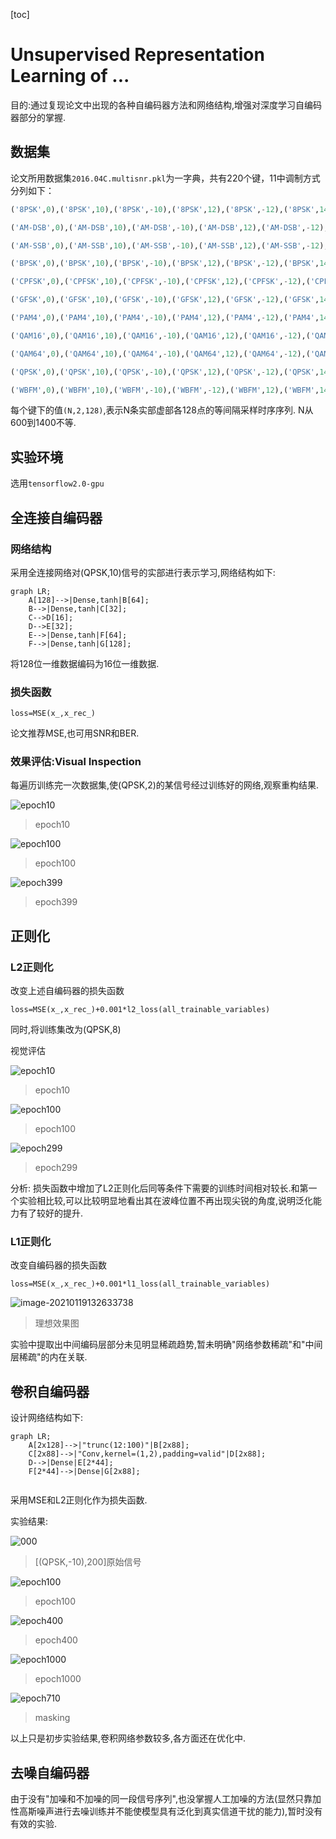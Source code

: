 [toc]



# Unsupervised Representation Learning of ...

目的:通过复现论文中出现的各种自编码器方法和网络结构,增强对深度学习自编码器部分的掌握.

## 数据集

论文所用数据集`2016.04C.multisnr.pkl`为一字典，共有220个键，11中调制方式分列如下：

```python
('8PSK',0),('8PSK',10),('8PSK',-10),('8PSK',12),('8PSK',-12),('8PSK',14),('8PSK',-14),('8PSK',16),('8PSK',-16),('8PSK',18),('8PSK',-18),('8PSK',2),('8PSK',-2),('8PSK',-20),('8PSK',4),('8PSK',-4),('8PSK',6),('8PSK',-6),('8PSK',8),('8PSK',-8),

('AM-DSB',0),('AM-DSB',10),('AM-DSB',-10),('AM-DSB',12),('AM-DSB',-12),('AM-DSB',14),('AM-DSB',-14),('AM-SB',16),('AM-DSB',-16),('AM-DSB',18),('AM-DSB',-18),('AM-DSB',2),('AM-DSB',-2),('AM-DSB',-20),('AM-DSB',4),('AM-DSB',-4),('AM-DSB',6),('AM-DSB',-6),('AM-DSB',8),('AM-DSB',-8),

('AM-SSB',0),('AM-SSB',10),('AM-SSB',-10),('AM-SSB',12),('AM-SSB',-12),('AM-SSB',14),('AM-SSB',-14),('AM-SSB',16),('AM-SSB',-16),('AM-SSB',18),('AM-DSB',-18),('AM-SSB',2),('AM-SSB',-2),('AM-SSB',-20),('AM-SSB',4),('AM-SSB',-4),('AM-SSB',6),('AM-SSB',-6),('AM-DSB',8),('AM-SSB',-8),

('BPSK',0),('BPSK',10),('BPSK',-10),('BPSK',12),('BPSK',-12),('BPSK',14),('BPSK',-14),('BPSK',16),('BPSK',-16),('BPSK',18),('BPSK',-18),('BPSK',2),('BPSK',-2),('BPSK',-20),('BPSK',4),('BPSK',-4),('BPSK',6),('BPSK',-6),('BPSK',8),('BPSK',-8),

('CPFSK',0),('CPFSK',10),('CPFSK',-10),('CPFSK',12),('CPFSK',-12),('CPFSK',14),('CPFSK',-14),('CPFSK',16),('CPFSK',-16),('CPFSK',18),('CPFSK',-18),('CPFSK',2),('CPFSK',-2),('CPFSK',-20),('CPFSK',4),('CPFSK',-4),('CPFSK',6),('CPFSK',-6),('CPFSK',8),('CPFSK',-8),

('GFSK',0),('GFSK',10),('GFSK',-10),('GFSK',12),('GFSK',-12),('GFSK',14),('GFSK',-14),('GFSK',16),('GFSK',-16),('GFSK',18),('GFSK',-18),('GFSK',2),('GFSK',-2),('GFSK',-20),('GFSK',4),('GFSK',-4),('GFSK',6),('GFSK',-6),('GFSK',8),('GFSK',-8),

('PAM4',0),('PAM4',10),('PAM4',-10),('PAM4',12),('PAM4',-12),('PAM4',14),('PAM4',-14),('PAM4',16),('PAM4',-16),('PAM4',18),('PAM4',-18),('PAM4',2),('PAM4',-2),('PAM4',-20),('PAM4',4),('PAM4',-4),('PAM4',6),('PAM4',-6),('PAM4',8),('PAM4',-8),

('QAM16',0),('QAM16',10),('QAM16',-10),('QAM16',12),('QAM16',-12),('QAM16',14),('QAM16',-14),('QAM16',16),('QAM16',-16),('QAM16',18),('QAM16',-18),('QAM16',2),('QAM16',-2),('QAM16',-20),('QAM16',4),('QAM16',-4),('QAM16',6),('QAM16',-6),('QAM16',8),('QAM16',-8),

('QAM64',0),('QAM64',10),('QAM64',-10),('QAM64',12),('QAM64',-12),('QAM64',14),('QAM64',-14),('QAM64',16),('QAM64',-16),('QAM64',18),('QAM64',-18),('QAM64',2),('QAM64',-2),('QAM64',-20),('QAM64',4),('QAM64',-4),('QAM64',6),('QAM64',-6),('QAM64',8),('QAM64',-8),

('QPSK',0),('QPSK',10),('QPSK',-10),('QPSK',12),('QPSK',-12),('QPSK',14),('QPSK',-14),('QPSK',16),('QPSK',-16),('QPSK',18),('QPSK',-18),('QPSK',2),('QPSK',-2),('QPSK',-20),('QPSK',4),('QPSK',-4),('QPSK',6),('QPSK',-6),('QPSK',8),('QPSK',-8),

('WBFM',0),('WBFM',10),('WBFM',-10),('WBFM',-12),('WBFM',12),('WBFM',14),('WBFM',-14),('WBFM',16),('WBFM',-16),('WBFM',18),('WBFM',-18),('WBFM',2),('WBFM',-2),('WBFM',-20),('WBFM',4),('WBFM',-4),('WBFM',6),('WBFM',-6),('WBFM',8),'WBFM',-8),

```

每个键下的值`(N,2,128)`,表示N条实部虚部各128点的等间隔采样时序序列. N从600到1400不等.

## 实验环境

选用`tensorflow2.0-gpu`

## 全连接自编码器

### 网络结构

采用全连接网络对(QPSK,10)信号的实部进行表示学习,网络结构如下:

```mermaid
graph LR;
    A[128]-->|Dense,tanh|B[64];
    B-->|Dense,tanh|C[32];
    C-->D[16];
    D-->E[32];
    E-->|Dense,tanh|F[64];
    F-->|Dense,tanh|G[128];
```

将128位一维数据编码为16位一维数据.

### 损失函数

`loss=MSE(x_,x_rec_)`

论文推荐MSE,也可用SNR和BER.

### 效果评估:Visual Inspection

每遍历训练完一次数据集,使(QPSK,2)的某信号经过训练好的网络,观察重构结果.

![epoch10](C:\Users\Admin\Desktop\大创20201110\data\epoch10.png)

> epoch10

![epoch100](C:\Users\Admin\Desktop\大创20201110\data\epoch100.png)

> epoch100

![epoch399](C:\Users\Admin\Desktop\大创20201110\data\epoch399.png)

> epoch399

## 正则化

### L2正则化

改变上述自编码器的损失函数

`loss=MSE(x_,x_rec_)+0.001*l2_loss(all_trainable_variables)`

同时,将训练集改为(QPSK,8)

视觉评估

![epoch10](C:\Users\Admin\Desktop\大创20201110\datas\epoch10.png)

> epoch10

![epoch100](C:\Users\Admin\Desktop\大创20201110\datas\epoch100.png)

> epoch100

![epoch299](C:\Users\Admin\Desktop\大创20201110\datas\epoch299.png)

> epoch299

分析: 损失函数中增加了L2正则化后同等条件下需要的训练时间相对较长.和第一个实验相比较,可以比较明显地看出其在波峰位置不再出现尖锐的角度,说明泛化能力有了较好的提升.

### L1正则化

改变自编码器的损失函数

`loss=MSE(x_,x_rec_)+0.001*l1_loss(all_trainable_variables)`

![image-20210119132633738](C:\Users\Admin\AppData\Roaming\Typora\typora-user-images\image-20210119132633738.png)

> 理想效果图

实验中提取出中间编码层部分未见明显稀疏趋势,暂未明确"网络参数稀疏"和"中间层稀疏"的内在关联.

## 卷积自编码器

设计网络结构如下:

```mermaid
graph LR;
	A[2x128]-->|"trunc(12:100)"|B[2x88];
	C[2x88]-->|"Conv,kernel=(1,2),padding=valid"|D[2x88];
	D-->|Dense|E[2*44];
	F[2*44]-->|Dense|G[2x88];
	
```

采用MSE和L2正则化作为损失函数.

实验结果:

![000](C:\Unsupervised_Learning-Communication_Signals\大创20201219\cdata_l1l2_44\000.png)

> [(QPSK,-10),200]原始信号

![epoch100](C:\Unsupervised_Learning-Communication_Signals\大创20201219\cdata_l1l2_44\epoch100.png)

> epoch100

![epoch400](C:\Unsupervised_Learning-Communication_Signals\大创20201219\cdata_l1l2_44\epoch400.png)

> epoch400

![epoch1000](C:\Unsupervised_Learning-Communication_Signals\大创20201219\cdata_l1l2_44\epoch1000.png)

> epoch1000

![epoch710](C:\Unsupervised_Learning-Communication_Signals\大创20201219\tdata\epoch710.png)

> masking

以上只是初步实验结果,卷积网络参数较多,各方面还在优化中.

## 去噪自编码器

由于没有"加噪和不加噪的同一段信号序列",也没掌握人工加噪的方法(显然只靠加性高斯噪声进行去噪训练并不能使模型具有泛化到真实信道干扰的能力),暂时没有有效的实验.

